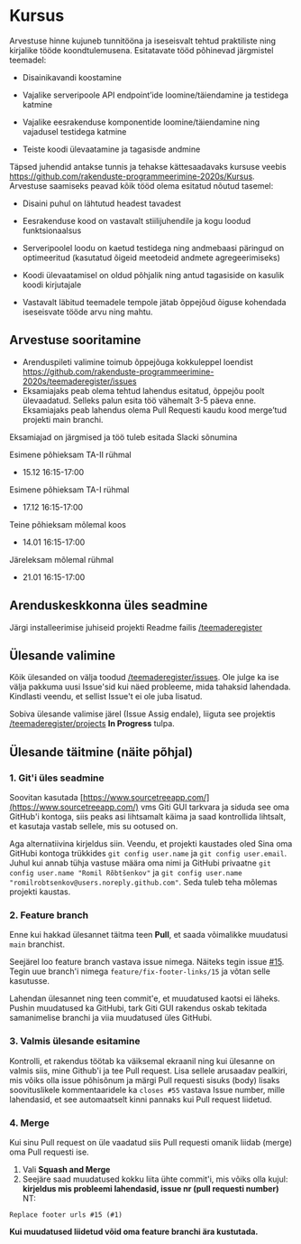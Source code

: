 # Kursus

Arvestuse hinne kujuneb tunnitööna ja iseseisvalt tehtud praktiliste ning
kirjalike tööde koondtulemusena. Esitatavate tööd põhinevad järgmistel
teemadel:

- Disainikavandi koostamine

- Vajalike serveripoole API endpoint’ide loomine/täiendamine ja testidega katmine

- Vajalike eesrakenduse komponentide loomine/täiendamine ning vajadusel testidega katmine

- Teiste koodi ülevaatamine ja tagasisde andmine

Täpsed juhendid antakse tunnis ja tehakse kättesaadavaks kursuse veebis
https://github.com/rakenduste-programmeerimine-2020s/Kursus. Arvestuse
saamiseks peavad kõik tööd olema esitatud nõutud tasemel:

- Disaini puhul on lähtutud headest tavadest

- Eesrakenduse kood on vastavalt stiilijuhendile ja kogu loodud funktsionaalsus

- Serveripoolel loodu on kaetud testidega ning andmebaasi päringud on optimeeritud (kasutatud õigeid meetodeid andmete agregeerimiseks)

- Koodi ülevaatamisel on oldud põhjalik ning antud tagasiside on kasulik koodi kirjutajale

- Vastavalt läbitud teemadele tempole jätab õppejõud õiguse kohendada iseseisvate tööde arvu ning mahtu.


## Arvestuse sooritamine

- Arenduspileti valimine toimub õppejõuga kokkuleppel loendist https://github.com/rakenduste-programmeerimine-2020s/teemaderegister/issues
- Eksamiajaks peab olema tehtud lahendus esitatud, õppejõu poolt ülevaadatud. Selleks palun esita töö vähemalt 3-5 päeva enne. Eksamiajaks peab lahendus olema Pull Requesti kaudu kood merge’tud projekti main branchi.

Eksamiajad on järgmised ja töö tuleb esitada Slacki sõnumina
  
Esimene põhieksam TA-II rühmal 
- 15.12 16:15-17:00

Esimene põhieksam TA-I rühmal
- 17.12 16:15-17:00

Teine põhieksam mõlemal koos 
- 14.01 16:15-17:00

Järeleksam mõlemal rühmal
- 21.01 16:15-17:00

## Arenduskeskkonna üles seadmine
Järgi installeerimise juhiseid projekti Readme failis [/teemaderegister](https://github.com/rakenduste-programmeerimine-2020s/teemaderegister)

## Ülesande valimine
Kõik ülesanded on välja toodud [/teemaderegister/issues](https://github.com/rakenduste-programmeerimine-2020s/teemaderegister/issues). Ole julge ka ise välja pakkuma uusi Issue'sid kui näed probleeme, mida tahaksid lahendada. Kindlasti veendu, et sellist Issue't ei ole juba lisatud. 

Sobiva ülesande valimise järel (Issue Assig endale), liiguta see projektis [/teemaderegister/projects](https://github.com/rakenduste-programmeerimine-2020s/teemaderegister/projects/1) **In Progress** tulpa.

## Ülesande täitmine (näite põhjal)
### 1. Git'i üles seadmine

Soovitan kasutada [https://www.sourcetreeapp.com/](https://www.sourcetreeapp.com/) vms Giti GUI tarkvara ja siduda see oma GitHub'i kontoga, siis peaks asi lihtsamalt käima ja saad kontrollida lihtsalt, et kasutaja vastab sellele, mis su ootused on.

Aga alternatiivina kirjeldus siin. Veendu, et projekti kaustades oled Sina oma GitHubi kontoga trükkides `git config user.name` ja `git config user.email`. Juhul kui annab tühja vastuse määra oma nimi ja GitHubi privaatne 
`git config user.name "Romil Rõbtšenkov"` ja  `git config user.name "romilrobtsenkov@users.noreply.github.com"`. Seda tuleb teha mõlemas projekti kaustas.

### 2. Feature branch
Enne kui hakkad ülesannet täitma teen **Pull**, et saada võimalikke muudatusi `main` branchist.

Seejärel loo feature branch vastava issue nimega. Näiteks tegin issue [#15](https://github.com/rakenduste-programmeerimine-2020s/teemaderegister/issues/15). Tegin uue branch'i nimega `feature/fix-footer-links/15` ja võtan selle kasutusse.

Lahendan ülesannet ning teen commit'e, et muudatused kaotsi ei läheks. Pushin muudatused ka GitHubi, tark Giti GUI rakendus oskab tekitada samanimelise branchi ja viia muudatused üles GitHubi. 

### 3. Valmis ülesande esitamine
Kontrolli, et rakendus töötab ka väiksemal ekraanil ning kui ülesanne on valmis siis, mine Github'i ja tee Pull request. Lisa sellele arusaadav pealkiri, mis võiks olla issue põhisõnum ja märgi Pull requesti sisuks (body) lisaks soovituslikele kommentaaridele ka `closes #55` vastava Issue number, mille lahendasid, et see automaatselt kinni pannaks kui Pull request liidetud. 

### 4. Merge
Kui sinu Pull request on üle vaadatud siis Pull requesti omanik liidab (merge) oma Pull requesti ise.  
1. Vali **Squash and Merge**
1. Seejäre saad muudatused kokku liita ühte commit'i, mis võiks olla kujul: **kirjeldus mis probleemi lahendasid, issue nr (pull requesti number)** NT:
```
Replace footer urls #15 (#1)
```
**Kui muudatused liidetud võid oma feature branchi ära kustutada.**
